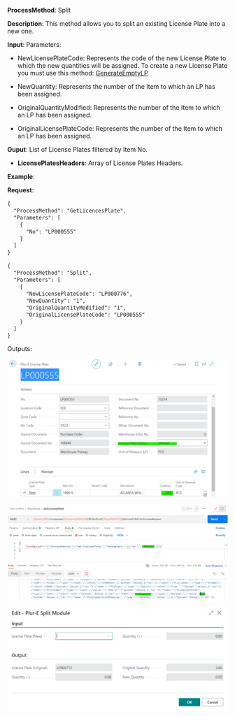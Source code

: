 **ProcessMethod**: Split

**Description**:
This method allows you to split an existing License Plate into a new one.

**Input**:
Parameters: 
-	NewLicensePlateCode: Represents the code of the new License Plate to which the new quantities will be assigned. To create a new License Plate you must use this method:  [GenerateEmptyLP](/Plur%2De/WMS-API/Splits/GenerateEmptyLP)

-	NewQuantity: Represents the number of the Item to which an LP has been assigned.
-	OriginalQuantityModified: Represents the number of the Item to which an LP has been assigned.
-	OriginalLicensePlateCode: Represents the number of the Item to which an LP has been assigned.

**Ouput**: List of License Plates filtered by Item No.

-	**LicensePlatesHeaders**: Array of License Plates Headers.

**Example**:

**Request**:



```
{
  "ProcessMethod": "GetLicencesPlate",
  "Parameters": [
    {
      "No": "LP000555"
    }
  ]
}
```


   
```
{
  "ProcessMethod": "Split",
  "Parameters": [
    {
      "NewLicensePlateCode": "LP000776",
      "NewQuantity": "1",
      "OriginalQuantityModified": "1",
      "OriginalLicensePlateCode": "LP000555"
    }
  ]
}
```


Outputs:

![image.png](/.attachments/image-b17f021c-781d-4395-90ba-febe6dd9a647.png)

![image.png](/.attachments/image-9b9ba8d0-1eb3-4caa-8bf3-53e204ef542e.png)


![image.png](/.attachments/image-1308e655-084c-4096-aa82-684e8bea5092.png)